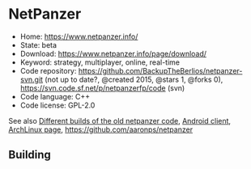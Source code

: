 # NetPanzer

- Home: https://www.netpanzer.info/
- State: beta
- Download: https://www.netpanzer.info/page/download/
- Keyword: strategy, multiplayer, online, real-time
- Code repository: https://github.com/BackupTheBerlios/netpanzer-svn.git (not up to date?, @created 2015, @stars 1, @forks 0), https://svn.code.sf.net/p/netpanzerfp/code (svn)
- Code language: C++
- Code license: GPL-2.0

See also [Different builds of the old netpanzer code](https://github.com/Rominagrobis/OldNetPanzer), [Android client](https://github.com/francov/netPanzerSB),
[ArchLinux page](https://aur.archlinux.org/packages/netpanzer), https://github.com/aaronps/netpanzer

## Building



